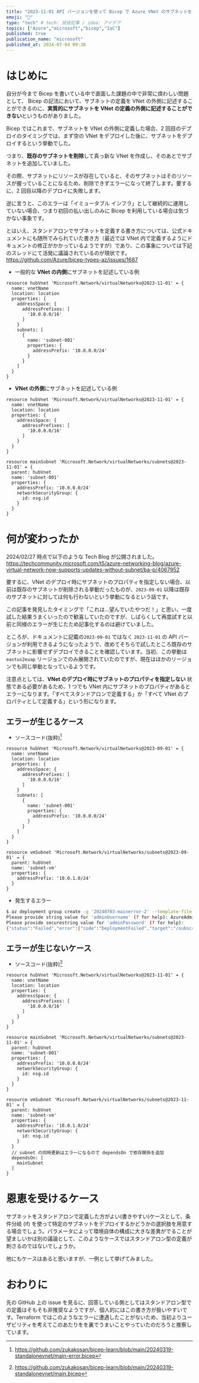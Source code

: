 ```yaml
---
title: "2023-11-01 API バージョンを使って Bicep で Azure VNet のサブネットを自由にデプロイする"
emoji: "💪"
type: "tech" # tech: 技術記事 / idea: アイデア
topics: ["Azure","microsoft","bicep","IaC"]
published: true
publication_name: "microsoft"
published_at: 2024-07-04 09:30
---
```


# はじめに
自分が今まで Bicep を書いている中で直面した課題の中で非常に煩わしい問題として、 Bicep の記法において、サブネットの定義を VNet の外側に記述することができるのに、**実質的にサブネットを VNet の定義の外側に記述することができない**というものがありました。

Bicep ではこれまで、サブネットを VNet の外側に定義した場合、2 回目のデプロイのタイミングでは、まず空の VNet をデプロイした後に、サブネットをデプロイするという挙動でした。

つまり、**既存のサブネットを削除**して真っ新な VNet を作成し、そのあとでサブネットを追加していました。

その際、サブネットにリソースが存在していると、そのサブネットはそのリソースが握っていることになるため、削除できずエラーになって終了します。要するに、2 回目以降のデプロイに失敗します。

逆に言うと、このエラーは「イミュータブル インフラ」として継続的に運用していない場合、つまり初回の払い出しのみに Bicep を利用している場合は気づかない事象です。

とはいえ、スタンドアロンでサブネットを定義する書き方については、公式ドキュメントにも随所でみられていた書き方（最近では VNet 内で定義するようにドキュメントの修正がかかっているようですが）であり、この事象については下記のスレッドにて活発に議論されているのが現状です。
https://github.com/Azure/bicep-types-az/issues/1687


- 一般的な **VNet の内側**にサブネットを記述している例
```bicep
resource hubVnet 'Microsoft.Network/virtualNetworks@2023-11-01' = {
  name: vnetName
  location: location
  properties: {
    addressSpace: {
      addressPrefixes: [
        '10.0.0.0/16'
      ]
    }
    subnets: [
      {
        name: 'subnet-001'
        properties: {
          addressPrefix: '10.0.0.0/24'
        }
      }
    ]
  }
}
```

- **VNet の外側**にサブネットを記述している例
```bicep
resource hubVnet 'Microsoft.Network/virtualNetworks@2023-11-01' = {
  name: vnetName
  location: location
  properties: {
    addressSpace: {
      addressPrefixes: [
        '10.0.0.0/16'
      ]
    }
  }
}

resource mainSubnet 'Microsoft.Network/virtualNetworks/subnets@2023-11-01' = {
  parent: hubVnet
  name: 'subnet-001'
  properties: {
    addressPrefix: '10.0.0.0/24'
    networkSecurityGroup: {
      id: nsg.id
    }
  }
}
```

# 何が変わったか
2024/02/27 時点で以下のような Tech Blog が公開されました。
https://techcommunity.microsoft.com/t5/azure-networking-blog/azure-virtual-network-now-supports-updates-without-subnet/ba-p/4067952

要するに、VNet のデプロイ時にサブネットのプロパティを指定しない場合、以前は既存のサブネットが削除される挙動だったものが、`2023-09-01` 以降は既存のサブネットに対しては何も行わないという挙動になるという話です。

この記事を発見したタイミングで「これは…望んでいたやつだ！」と思い、一度試した結果うまくいったので歓喜していたのですが、しばらくして再度試すと以前と同様のエラーが生じたため記事化するのは避けていました。

ところが、ドキュメントに記載の`2023-09-01` ではなく `2023-11-01` の API バージョンが利用できるようになったようで、改めてそちらで試したところ既存のサブネットに影響せずデプロイできることを確認しています。当初、この挙動は `eastus2euap` リージョンでのみ展開されていたのですが、現在はほかのリージョンでも同じ挙動となっているようです。

注意点としては、**VNet のデプロイ時にサブネットのプロパティを指定しない** 状態である必要があるため、1 つでも VNet 内にサブネットのプロパティがあるとエラーになります。「すべてスタンドアロンで定義する」か「すべて VNet のプロパティとして定義する」という形になります。

## エラーが生じるケース
- ソースコード(抜粋)[^1]
[^1]:https://github.com/zukakosan/bicep-learn/blob/main/20240319-standalonevnet/main-error.bicep
```bicep:main-error.bicep
resource hubVnet 'Microsoft.Network/virtualNetworks@2023-09-01' = {
  name: vnetName
  location: location
  properties: {
    addressSpace: {
      addressPrefixes: [
        '10.0.0.0/16'
      ]
    }
    subnets: [
      {
        name: 'subnet-001'
        properties: {
          addressPrefix: '10.0.0.0/24'
        }
      }
    ]
  }
}

resource vmSubnet 'Microsoft.Network/virtualNetworks/subnets@2023-09-01' = {
  parent: hubVnet
  name: 'subnet-vm'
  properties: {
    addressPrefix: '10.0.1.0/24'
  }
}
```

- 発生するエラー
```bash
$ az deployment group create -g '20240703-mainerror-2' --template-file main-error.bicep 
Please provide string value for 'adminUsername' (? for help): AzureAdmin
Please provide securestring value for 'adminPassword' (? for help):
{"status":"Failed","error":{"code":"DeploymentFailed","target":"/subscriptions/xxxx/resourceGroups/20240703-mainerror-2/providers/Microsoft.Resources/deployments/main-error","message":"At least one resource deployment operation failed. Please list deployment operations for details. Please see https://aka.ms/arm-deployment-operations for usage details.","details":[{"code":"InUseSubnetCannotBeDeleted","message":"Subnet subnet-vm is in use by /subscriptions/xxxx/resourceGroups/20240703-mainerror-2/providers/Microsoft.Network/networkInterfaces/vm-ubuntu-test-nic/ipConfigurations/ipconfig1 and cannot be deleted. In order to delete the subnet, delete all the resources within the subnet. See aka.ms/deletesubnet.","details":[]}]}}
```

## エラーが生じないケース
- ソースコード(抜粋)[^2] 
[^2]:https://github.com/zukakosan/bicep-learn/blob/main/20240319-standalonevnet/main.bicep
```bicep:main.bicep
resource hubVnet 'Microsoft.Network/virtualNetworks@2023-11-01' = {
  name: vnetName
  location: location
  properties: {
    addressSpace: {
      addressPrefixes: [
        '10.0.0.0/16'
      ]
    }
  }
}

resource mainSubnet 'Microsoft.Network/virtualNetworks/subnets@2023-11-01' = {
  parent: hubVnet
  name: 'subnet-001'
  properties: {
    addressPrefix: '10.0.0.0/24'
    networkSecurityGroup: {
      id: nsg.id
    }
  }
}

resource vmSubnet 'Microsoft.Network/virtualNetworks/subnets@2023-11-01' = {
  parent: hubVnet
  name: 'subnet-vm'
  properties: {
    addressPrefix: '10.0.1.0/24'
    networkSecurityGroup: {
      id: nsg.id
    }
  }
  // subnet の同時更新はエラーになるので dependsOn で依存関係を追加
  dependsOn: [
    mainSubnet
  ]
}
```
# 恩恵を受けるケース
サブネットをスタンドアロンで定義した方がよい(書きやすい)ケースとして、条件分岐 (if) を使って特定のサブネットをデプロイするかどうかの選択肢を用意する場合でしょう。パラメータによって環境自体の構成に大きな差異がでることが望ましいかは別の議論として、このようなケースではスタンドアロン型の定義が刺さるのではないでしょうか。

他にもケースはあると思いますが、一例として挙げてみました。

# おわりに
先の GitHub 上の issue を見るに、回答している側としてはスタンドアロン型での定義はそもそも非推奨なようですが、個人的にはこの書き方が扱いやすいです。Terraform ではこのようなエラーに遭遇したことがないため、当初よりユーザビリティを考えてこのあたりをを裏でうまいことやっていたのだろうと推察しています。